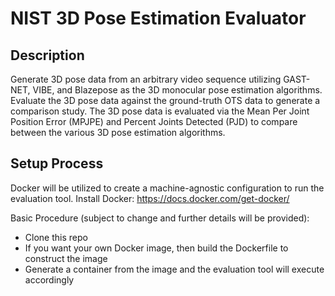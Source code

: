 # NIST 3D Pose Estimation Evaluator

## Description
Generate 3D pose data from an arbitrary video sequence utilizing GAST-NET, VIBE, and Blazepose
as the 3D monocular pose estimation algorithms. Evaluate the 3D pose data against the ground-truth
OTS data to generate a comparison study. The 3D pose data is evaluated via the Mean Per Joint Position Error (MPJPE)
and Percent Joints Detected (PJD) to compare between the various 3D pose estimation algorithms. 

## Setup Process
Docker will be utilized to create a machine-agnostic configuration to run the evaluation tool. 
Install Docker: https://docs.docker.com/get-docker/

Basic Procedure (subject to change and further details will be provided): 
 - Clone this repo 
 - If you want your own Docker image, then build the Dockerfile to construct the image
 - Generate a container from the image and the evaluation tool will execute accordingly
